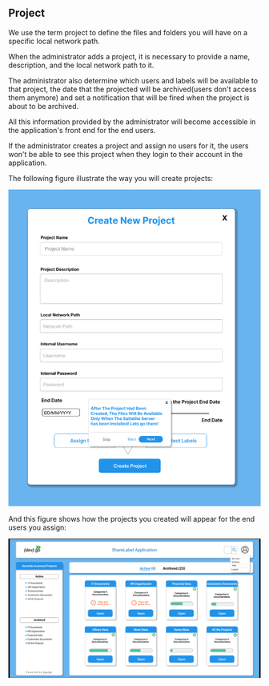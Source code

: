 ## Project

We use the term project to define the files and folders you will have on a specific local network path.

When the administrator adds a project, it is necessary to provide a name, description, and the local network path to it.

The administrator also determine which users and labels will be available to that project, the date that the projected will be archived(users don't access them anymore) and set a notification that will be fired when the project is about to be archived.

All this information provided by the administrator will become accessible in the application's front end for the end users.

If the administrator creates a project and assign no users for it, the users won't be able to see this project when they login to their account in the application.

The following figure illustrate the way you will create projects:

![Create Project](../images/admin/17.png)

And this figure shows how the projects you created will appear for the end users you assign:

![Projects overview](../images/projects1.png)
